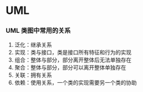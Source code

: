# UML

### UML 类图中常用的关系
1. 泛化：继承关系
2. 实现：类与接口，类是接口所有特征和行为的实现
2. 组合：整体与部分，部分离开整体后无法单独存在
3. 聚合：整体与部分，部分可以离开整体单独存在
4. 关联：拥有关系
5. 依赖：使用关系，一个类的实现需要另一个类的协助